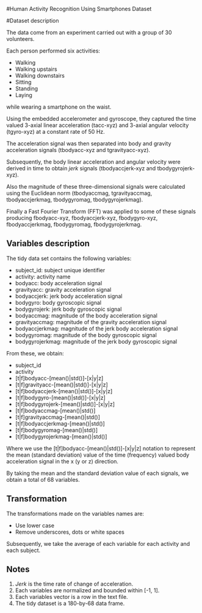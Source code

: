 #Human Activity Recognition Using Smartphones Dataset

#Dataset description

The data come from an experiment carried out with a group of 30 volunteers. 

Each person performed six activities:

 - Walking
 - Walking upstairs
 - Walking downstairs
 - Sitting
 - Standing
 - Laying

while wearing a smartphone on the waist. 

Using the embedded accelerometer and gyroscope, they captured the time valued 3-axial linear acceleration (tacc-xyz) and 3-axial angular velocity (tgyro-xyz) at a constant rate of 50 Hz.

The acceleration signal was then separated into body and gravity acceleration signals (tbodyacc-xyz and tgravityacc-xyz).

Subsequently, the body linear acceleration and angular velocity were derived in time to obtain *jerk* signals (tbodyaccjerk-xyz and tbodygyrojerk-xyz). 

Also the magnitude of these three-dimensional signals were calculated using the Euclidean norm (tbodyaccmag, tgravityaccmag, tbodyaccjerkmag, tbodygyromag, tbodygyrojerkmag). 

Finally a Fast Fourier Transform (FFT) was applied to some of these signals producing fbodyacc-xyz, fbodyaccjerk-xyz, fbodygyro-xyz, fbodyaccjerkmag, fbodygyromag, fbodygyrojerkmag.

## Variables description

The tidy data set contains the following variables:

 - subject_id: subject unique identifier
 - activity: activity name
 - bodyacc: body acceleration signal
 - gravityacc: gravity acceleration signal
 - bodyaccjerk: jerk body acceleration signal
 - bodygyro: body gyroscopic signal
 - bodygyrojerk: jerk body gyroscopic signal
 - bodyaccmag: magnitude of the body acceleration signal
 - gravityaccmag: magnitude of the gravity acceleration signal
 - bodyaccjerkmag: magnitude of the jerk body acceleration signal
 - bodygyromag: magnitude of the body gyroscopic signal
 - bodygyrojerkmag: magnitude of the jerk body gyroscopic signal

From these, we obtain:

 - subject_id
 - activity
 - [t|f]bodyacc-[mean()|std()]-[x|y|z]
 - [t|f]gravityacc-[mean()|std()]-[x|y|z]
 - [t|f]bodyaccjerk-[mean()|std()]-[x|y|z]
 - [t|f]bodygyro-[mean()|std()]-[x|y|z]
 - [t|f]bodygyrojerk-[mean()|std()]-[x|y|z]
 - [t|f]bodyaccmag-[mean()|std()]
 - [t|f]gravityaccmag-[mean()|std()]
 - [t|f]bodyaccjerkmag-[mean()|std()]
 - [t|f]bodygyromag-[mean()|std()]
 - [t|f]bodygyrojerkmag-[mean()|std()]

Where we use the [t|f]bodyacc-[mean()|std()]-[x|y|z] notation to represent the mean (standard deviation) value of the time (frequency) valued body acceleration signal in the x (y or z) direction.

By taking the mean and the standard deviation value of each signals, we obtain a total of 68 variables. 

## Transformation

 The transformations made on the variables names are:

 - Use lower case
 - Remove underscores, dots or white spaces

Subsequently, we take the average of each variable for each activity and each subject.

## Notes

 1. *Jerk* is the time rate of change of acceleration.
 2. Each variables are normalized and bounded within [-1, 1].
 3. Each variables vector is a row in the text file.
 4. The tidy dataset is a 180-by-68 data frame.